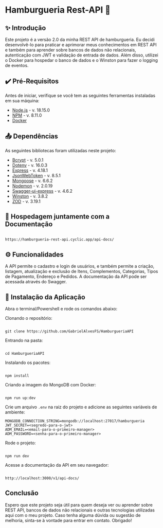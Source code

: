 
# Hamburgueria Rest-API :hamburger: 
## :sparkles: Introdução

Este projeto é a versão 2.0 da minha REST API de hamburgueria. Eu decidi desenvolvê-lo para praticar e aprimorar meus conhecimentos em REST API e também para aprender sobre bancos de dados não relacionais, autenticação com JWT e validação de entrada de dados. Além disso, utilizei o Docker para hospedar o banco de dados e o Winston para fazer o logging de eventos.
	

##  :heavy_check_mark: Pré-Requisitos
Antes de iniciar, verifique se você tem as seguintes ferramentas instaladas em sua máquina:

-   [Node.js](https://nodejs.org/en/) - v. 18.15.0
-   [NPM](https://www.npmjs.com/package/npm/v/8.11.0) - v. 8.11.0
-   [Docker](https://www.docker.com/products/docker-desktop/) 

##  :outbox_tray: Dependências
As seguintes bibliotecas foram utilizadas neste projeto:

-   [Bcrypt](https://www.npmjs.com/package/bcrypt) - v. 5.0.1
-   [Dotenv](https://www.npmjs.com/package/dotenv) - v. 16.0.3
-   [Express](https://expressjs.com/) - v. 4.18.1
-   [JsonWebToken](https://www.npmjs.com/package/jsonwebtoken) - v. 8.5.1
-   [Mongoose](https://www.npmjs.com/package/mongoose) - v. 6.6.2
-   [Nodemon](https://www.npmjs.com/package/nodemon) - v. 2.0.19
-   [Swagger-ui-express](https://www.npmjs.com/package/swagger-ui-express) - v. 4.6.2
-   [Winston](https://www.npmjs.com/package/winston) - v. 3.8.2
-   [ZOD](https://www.npmjs.com/package/zod) - v. 3.19.1

##  :rocket: Hospedagem juntamente com a Documentação

```

https://hamburgueria-rest-api.cyclic.app/api-docs/

```

## ⚙️ Funcionalidades

A API permite o cadastro e login de usuários, e também permite a criação, listagem, atualização e exclusão de Itens, Complementos, Categorias, Tipos de Pagamento, Endereço e Pedidos. A documentação da API pode ser acessada através do Swagger.


##  :rocket: Instalação da Aplicação

  

Abra o terminal/Powershell e rode os comandos abaixo:

Clonando o repositório:

```

git clone https://github.com/GabrielAlvesFS/HamburgueriaAPI

```

Entrando na pasta:

```

cd HamburgueriaAPI

```

Instalando os pacotes:

```

npm install

```

Criando a imagem do MongoDB  com Docker:

```

npm run up:dev

```

Crie um arquivo `.env` na raiz do projeto e adicione as seguintes variáveis de ambiente:

```
MONGODB_CONNECTION_STRING=mongodb://localhost:27017/hamburgueria
JWT_SECRET=<segredo-para-o-jwt>
ADM_EMAIL=<email-para-o-primeiro-manager>
ADM_PASSWORD=<senha-para-o-primeiro-manager>
```

Rode o projeto:
```

npm run dev

```

 Acesse a documentação da API em seu navegador:
```

http://localhost:3000/v1/api-docs/

```

## Conclusão 
Espero que este projeto seja útil para quem deseja ver ou aprender sobre REST API, bancos de dados não relacionais e outras tecnologias utilizadas aqui com o meu projeto. Caso tenha alguma dúvida ou sugestão de melhoria, sinta-se à vontade para entrar em contato. Obrigado!
